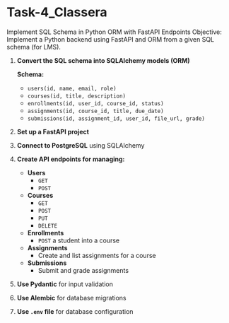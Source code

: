 # Task-4_Classera
Implement SQL Schema in Python ORM with FastAPI Endpoints
 Objective:
 Implement a Python backend using FastAPI and ORM from a given SQL schema (for LMS).
1. **Convert the SQL schema into SQLAlchemy models (ORM)**

   **Schema:**
   - `users(id, name, email, role)`
   - `courses(id, title, description)`
   - `enrollments(id, user_id, course_id, status)`
   - `assignments(id, course_id, title, due_date)`
   - `submissions(id, assignment_id, user_id, file_url, grade)`

2. **Set up a FastAPI project**

3. **Connect to PostgreSQL** using SQLAlchemy

4. **Create API endpoints for managing:**
   - **Users**
     - `GET`  
     - `POST`
   - **Courses**
     - `GET`
     - `POST`
     - `PUT`
     - `DELETE`
   - **Enrollments**
     - `POST` a student into a course
   - **Assignments**
     - Create and list assignments for a course
   - **Submissions**
     - Submit and grade assignments

5. **Use Pydantic** for input validation

6. **Use Alembic** for database migrations

7. **Use `.env` file** for database configuration


